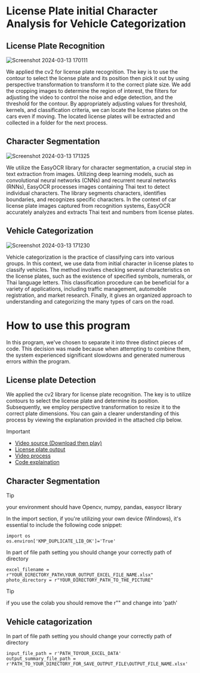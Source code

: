 # License Plate initial Character Analysis for Vehicle Categorization
## License Plate Recognition
![Screenshot 2024-03-13 170111](https://github.com/Watcharaphong-kob/ThaiLicenseplate_CarCatagorize/assets/81470950/a705a9b0-28ca-4f62-95cb-5449993ac3b5)

We applied the cv2 for license plate recognition. The key is to use the contour to select the license plate and its position then pick it out by using perspective transformation to transform it to the correct plate size. We add the cropping images to determine the region of interest, the filters for adjusting the video to control the noise and edge detection, and the threshold for the contour. By appropriately adjusting values for threshold, kernels, and classification criteria, we can locate the license plates on the cars even if moving. The located license plates will be extracted and collected in a folder for the next process.
## Character Segmentation
![Screenshot 2024-03-13 171325](https://github.com/Watcharaphong-kob/ThaiLicenseplate_CarCatagorize/assets/81470950/983068b9-6a89-4879-a818-e9a241c68721)

We utilize the EasyOCR library for character segmentation, a crucial step in text extraction from images. Utilizing deep learning models, such as convolutional neural networks (CNNs) and  recurrent neural networks (RNNs), EasyOCR processes images containing Thai text to detect individual characters. The library segments characters, identifies boundaries, and recognizes specific characters. 
In the context of car license plate images captured from recognition systems, EasyOCR accurately analyzes and extracts Thai text and numbers from license plates.
## Vehicle Categorization
![Screenshot 2024-03-13 171230](https://github.com/Watcharaphong-kob/ThaiLicenseplate_CarCatagorize/assets/81470950/e80bdfa0-1e00-4a01-b92d-9fb84e17d34a)

Vehicle categorization is the practice of classifying cars into various groups. In this context, we use data from initial character in license plates to classify vehicles. The method involves checking several characteristics on the license plates, such as the existence of specified symbols, numerals, or Thai language letters. 
This classification procedure can be beneficial for a variety of applications, including traffic management, automobile registration, and market research. Finally, it gives an organized approach to understanding and categorizing the many types of cars on the road. 


# How to use this program
In this program, we've chosen to separate it into three distinct pieces of code. This decision was made because when attempting to combine them, the system experienced significant slowdowns and generated numerous errors within the program.
## License plate Detection
We applied the cv2 library for license plate recognition. The key is to utilize contours to select the license plate and determine its position. Subsequently, we employ perspective transformation to resize it to the correct plate dimensions. You can gain a clearer understanding of this process by viewing the explanation provided in the attached clip below.
> [!IMPORTANT]
>   - [Video source (Download then play)](https://shorturl.at/ozHZ5(url))
>   - [License plate output](https://shorturl.at/lrAX2(url))
>   - [Video process](https://www.youtube.com/watch?v=JHHD-xioxbU(url))
>   - [Code explaination](https://www.youtube.com/watch?v=EIdgbmkKViU(url))
## Character Segmentation
> [!TIP]
> your environment should have Opencv, numpy, pandas, easyocr library

In the import section, if you're utilizing your own device (Windows), it's essential to include the following code snippet:
```
import os
os.environ['KMP_DUPLICATE_LIB_OK']='True'
```
In part of file path setting you should change your correctly path of directory
```
excel_filename = r"YOUR_DIRECTORY_PATH\YOUR_OUTPUT_EXCEL_FILE_NAME.xlsx"
photo_directory = r"YOUR_DIRECTORY_PATH_TO_THE_PICTURE"
```
> [!TIP]
> if you use the colab you should remove the r"" and change into 'path'

## Vehicle catagorization
In part of file path setting you should change your correctly path of directory
```
input_file_path = r'PATH_TOYOUR_EXCEL_DATA'
output_summary_file_path = r'PATH_TO_YOUR_DIRECTORY_FOR_SAVE_OUTPUT_FILE\OUTPUT_FILE_NAME.xlsx'
```
